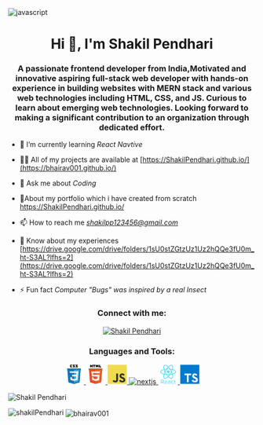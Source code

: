 <img src="https://camo.githubusercontent.com/48ec00ed4c84e771db4a1db90b56352923a8d644452a32b434d68e97006c9337/68747470733a2f2f63686b736b696c6c732e636f6d2f77702d636f6e74656e742f75706c6f6164732f323032302f30342f504e432d416e696d617465642d42616e6e6572732e676966" alt="javascript" width="100%" height="350"/>

<h1 align="center">Hi 👋, I'm Shakil Pendhari </h1>
<h3 align="center">A passionate frontend developer from India,Motivated and innovative aspiring full-stack web developer with hands-on experience in building websites with MERN stack and various web technologies including HTML, CSS, and JS. Curious to learn about emerging web technologies. Looking forward to making a significant contribution to an organization through dedicated effort.</h3>


- 🌱 I’m currently learning *React Navtive*

- 👨‍💻 All of my projects are available at [https://ShakilPendhari.github.io/](https://bhairav001.github.io/)

- 💬 Ask me about *Coding*

- 💬About my portfolio which i have created from scratch https://ShakilPendhari.github.io/

- 📫 How to reach me *shakilpp123456@gmail.com*

- 📄 Know about my experiences [https://drive.google.com/drive/folders/1sU0stZGtzUz1Uz2hQQe3fU0m_ht-S3AL?lfhs=2](https://drive.google.com/drive/folders/1sU0stZGtzUz1Uz2hQQe3fU0m_ht-S3AL?lfhs=2)

- ⚡ Fun fact *Computer "Bugs" was inspired by a real Insect*

<h3 align="center">Connect with me:</h3>
<p align="center">
<a href=https://www.linkedin.com/in/shakil-pendhari-b00351245/" target="blank"><img align="center" src="https://raw.githubusercontent.com/rahuldkjain/github-profile-readme-generator/master/src/images/icons/Social/linked-in-alt.svg" alt="Shakil Pendhari" height="30" width="40" /></a>
</p>

<h3 align="center">Languages and Tools:</h3>
<p align="center"> <a href="https://www.w3schools.com/css/" target="_blank" rel="noreferrer"> <img src="https://raw.githubusercontent.com/devicons/devicon/master/icons/css3/css3-original-wordmark.svg" alt="css3" width="40" height="40"/> </a> <a href="https://www.w3.org/html/" target="_blank" rel="noreferrer"> <img src="https://raw.githubusercontent.com/devicons/devicon/master/icons/html5/html5-original-wordmark.svg" alt="html5" width="40" height="40"/> </a> <a href="https://developer.mozilla.org/en-US/docs/Web/JavaScript" target="_blank" rel="noreferrer"> <img src="https://raw.githubusercontent.com/devicons/devicon/master/icons/javascript/javascript-original.svg" alt="javascript" width="40" height="40"/> </a> <a href="https://nextjs.org/" target="_blank" rel="noreferrer"> <img src="https://cdn.worldvectorlogo.com/logos/nextjs-2.svg" alt="nextjs" width="40" height="40"/> </a> <a href="https://reactjs.org/" target="_blank" rel="noreferrer"> <img src="https://raw.githubusercontent.com/devicons/devicon/master/icons/react/react-original-wordmark.svg" alt="react" width="40" height="40"/> </a> <a href="https://www.typescriptlang.org/" target="_blank" rel="noreferrer"> <img src="https://raw.githubusercontent.com/devicons/devicon/master/icons/typescript/typescript-original.svg" alt="typescript" width="40" height="40"/> </a> </p>


<p><img align="center" src="[![GitHub Streak](https://github-readme-streak-stats.herokuapp.com?user=ShakilPendhari&theme=merko)](https://git.io/streak-stats)" alt="Shakil Pendhari" /></p>







<p><img align="left" src="https://github-readme-stats.vercel.app/api/top-langs?username=Bhairav001&show_icons=true&locale=en&layout=compact" alt="shakilPendhari" /></p>

<p>&nbsp;<img align="center" src="https://github-readme-stats.vercel.app/api?username=Bhairav001&show_icons=true&locale=en" alt="bhairav001" /></p>
